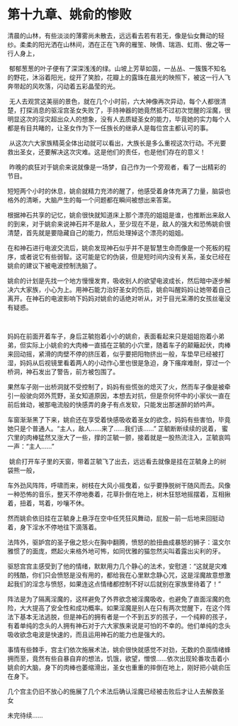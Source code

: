 # 第十九章、姚俞的惨败

清晨的山林，有些淡淡的薄雾尚未散去，远远看去若有若无，像是仙女舞动的轻纱。柔柔的阳光洒在山林间，洒在正在飞奔的雁笙、映倩、瑞涵、虹雨、傲之等一行人身上， 

 郁郁葱葱的叶子便有了深深浅浅的绿。山坡上芳草如茵，一丛丛、一簇簇不知名的野花，沐浴着阳光，绽开了笑脸，花瓣上的露珠在晨光的映照下，被这一行人飞奔带起的风吹落，闪动着五彩晶莹的光。

 无人去观赏这美丽的景色，就在几个小时前，六大神像再次异动，每个人都很清楚，打探消息的驱淫宫圣女失败了，手持神器的她竟然抵不过初次觉醒的淫魔，很明显这次的淫灾超出众人的想象，没有人去质疑圣女的能力，毕竟她的实力每个人都是有目共睹的，让圣女作为下一任族长的继承人是每位宫主都认可的事。

 从这次六大家族精英全体出动就可以看出，大族长是多么重视这次行动。不光要救出圣女，还要解决这次灾难。这是他们的责任，也是他们存在的意义！

 昨晚的疯狂对于姚俞来说就像是一场梦，自己作为一个旁观者，看了一出精彩的节目。

短短两个小时的休息，姚俞就精力充沛的醒了，他感受着身体充满了力量，脑袋也格外的清晰，大脑产生的每一个问题都在瞬间被想出来答案。 

根据神石共享的记忆，姚俞很快就知道床上那个漂亮的姐姐是谁，也推断出来敌人的到来，对于姚俞来说神石并不是敌人，至少现在不是，敌人的强大和恐怖姚俞很清楚，首先就是要隐藏自己的能力，然后处理掉这个漂亮的姐姐。 

在和神石进行电波交流后，姚俞发现神石似乎并不是智慧生命而像是一个死板的程序，或者说它有些弱智。这可能是它的伪装，但是短时间内没有关系，圣女已经在姚俞的建议下被电波控制洗脑了。 

姚俞的计划是先找一个地方慢慢发育，吸收别人的欲望电波成长，然后暗中逐步解决六大家族，小心为上。用神石能力治好圣女的伤后，姚俞叫醒妈妈让她带着自己离开。在神石的电波影响下妈妈对姚俞的话绝对听从，对于目光呆滞的女孩丝毫没有疑惑。

  

妈妈在前面开着车子，身后芷毓抱着小小的姚俞，表面看起来只是姐姐抱着小弟弟，但实际上小姚俞的大肉棒一直插在芷毓的小穴里，随着车子的颠簸起伏，肉棒来回动摇，紧滑的肉壁不停的挤压着，似乎要把阳物挤出一般，车垫早已经被打湿，妈妈从后视镜里看着两人的小动作心里也很是急迫，身下瘙痒难耐，穿过一个桥洞，神石发出了警告，前方被包围了。 

果然车子刚一出桥洞就不受控制了，妈妈有些慌张的熄灭了火，然而车子像是被牵引一般驶向郊外荒野，圣女知道原因，本想去对抗，但是奈何怀中的小家伙一直在前后耸动，被那电流般的快感弄的身子有点发软，只能发出那迷醉的娇吟声。 

车窗渐渐黑了下来，姚俞还在享受着快感吸收着圣女的欲念，妈妈有些害怕，毕竟她只是个普通人。“主人，敌人……来了……我们该……” 芷毓断断续续的说着， 蜜穴里的肉棒猛然又涨大了一些，撑的芷毓一颤，接着就是一股热流注入，芷毓哀鸣一声：“主人……”

 姚俞打开车子里的天窗，带着芷毓飞了出去，远远看去就像是挂在芷毓身上的树袋熊一般，

车外劲风阵阵，呼啸而来，树枝在大风小摇曳着，似乎要挣脱树干随风而去。风像一种恐怖的音乐，整天不停地奏着，花草扑倒在地上，树木狂怒地摇摆着，互相揪着，扭着，骂着，吵嚷不休。 

然而姚俞依旧挂在芷毓身上悬浮在空中任凭狂风舞动，屁股一前一后地来回挺动着，身下淫水不停地往下滴落着。 

法阵外，驱妒宫的圣子傲之怒火在胸中翻腾，愤怒的脸扭曲成暴怒的狮子：温文尔雅惯了的面庞，燃起火来格外地可怖，如同优雅的猫忽然尖叫着露出尖利的牙。 

驱怒宫宫主感受到了他的情绪，默默用力几个静心的法术，安慰道：“这就是灾难的残酷，你们只会愤怒是没有用的，都给我在心里默念静心咒，这是淫魔故意想激起我们的淫念与愤怒，如果连这点情绪都控制不好以后就别在家族里待着了！” 

阵法是为了隔离淫魔的，这样避免了外界欲念被淫魔吸收，也避免了直面淫魔的危险，大大提高了安全性和成功概率。如果淫魔是别人在只有两次觉醒下，在这个阵法下基本无法逃脱，但是神石的拥有者是一个不到五岁的孩子，一个纯粹的孩子，有着单纯的念头的人拥有神石对于六大家族来说是可怕的不幸的。他们单纯的念头吸收欲念电波是快速的，而且运用神石的能力也是强大的。 

事情有些棘手，宫主们依次施展术法，姚俞很快就感觉不对劲，无数的负面情绪蜂拥而至，竟然有些自暴自弃的想法，饥饿，欲望，憎恨……依次出现轮番攻击着小姚俞的大脑，身下的肉棒也萎缩滑出，圣女也重重的摔倒在地上，刚好把小姚俞压在身下。 

几个宫主仍旧不放心的施展了几个术法后确认淫魔已经被击败后才让人去解救圣女 

未完待续…… 

